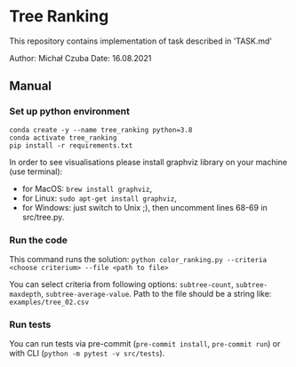 # Tree Ranking
This repository contains implementation of task described in 'TASK.md'

Author: Michał Czuba
Date: 16.08.2021

## Manual

### Set up python environment
```
conda create -y --name tree_ranking python=3.8
conda activate tree_ranking
pip install -r requirements.txt
```

In order to see visualisations please install graphviz library on your machine (use terminal):
* for MacOS: `brew install graphviz`,
* for Linux: `sudo apt-get install graphviz`,
* for Windows: just switch to Unix ;),
then uncomment lines 68-69 in src/tree.py.

### Run the code
This command runs the solution: `python color_ranking.py --criteria <choose criterium> --file <path to file>`

You can select criteria from following options: `subtree-count`, `subtree-maxdepth`, `subtree-average-value`.
Path to the file should be a string like: `examples/tree_02.csv`

### Run tests
You can run tests via pre-commit (`pre-commit install`, `pre-commit run`) or with CLI (`python -m pytest -v src/tests`).

